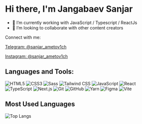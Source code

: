 # Hi there, I'm Jangabaev Sanjar

- 🌱 I’m currently working with JavaScript / Typescript / ReactJs
- 👯 I’m looking to collaborate with other content creators

Connect with me:

[Telegram: @sanjar_ametov1ch](https://t.me/sanjar_ametov1ch)

[Instagram: @sanjar_ametov1ch](https://www.instagram.com/sanjar_ametov1ch)

## Languages and Tools:

![HTML5](https://img.shields.io/badge/-HTML5-E34F26?style=flat-square&logo=html5&logoColor=white)
![CSS3](https://img.shields.io/badge/-CSS3-1572B6?style=flat-square&logo=css3)
![Sass](https://img.shields.io/badge/-Sass-CC6699?style=flat-square&logo=sass&logoColor=white)
![Tailwind CSS](https://img.shields.io/badge/-Tailwind%20CSS-38B2AC?style=flat-square&logo=tailwind-css&logoColor=white)
![JavaScript](https://img.shields.io/badge/-JavaScript-F7DF1E?style=flat-square&logo=javascript&logoColor=black)
![React](https://img.shields.io/badge/-React-61DAFB?style=flat-square&logo=react&logoColor=black)
![TypeScript](https://img.shields.io/badge/-TypeScript-007ACC?style=flat-square&logo=typescript&logoColor=white)
![Next.js](https://img.shields.io/badge/-Node.js-339933?style=flat-square&logo=node-dot-js&logoColor=white)
![Git](https://img.shields.io/badge/-Git-F05032?style=flat-square&logo=git&logoColor=white)
![GitHub](https://img.shields.io/badge/-GitHub-181717?style=flat-square&logo=github)
![Yarn](https://img.shields.io/badge/-Yarn-2C8EBB?style=flat-square&logo=yarn&logoColor=white)
![Figma](https://img.shields.io/badge/-Figma-F24E1E?style=flat-square&logo=figma&logoColor=white)
![Vite](https://img.shields.io/badge/-Vite-646CFF?style=flat-square&logo=vite&logoColor=white)

## Most Used Languages
![Top Langs](https://github-readme-stats.vercel.app/api/top-langs/?username=jangabaev-dev&layout=compact)

